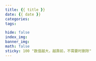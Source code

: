```yaml
---
title: {{ title }}
date: {{ date }}
categories:
tags:

hide: false
index_img: 
banner_img: 
math: false
sticky: 100 "数值越大，越靠前，不需要时删除"
---
```


